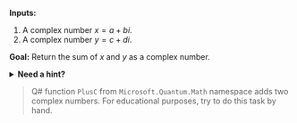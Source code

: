 **Inputs:**

1. A complex number $x = a + bi$.
2. A complex number $y = c + di$.

**Goal:**
Return the sum of $x$ and $y$ as a complex number.

<details>
  <summary><b>Need a hint?</b></summary>
  
Adding complex numbers is just like adding polynomials. Add components of the same type - add the real part to the real part, add the imaginary part to the imaginary part.

A video explanation of adding complex numbers can be found [here](https://www.youtube.com/watch?v=SfbjqVyQljk).
</details>

> Q# function `PlusC` from `Microsoft.Quantum.Math` namespace adds two complex numbers. For educational purposes, try to do this task by hand.
